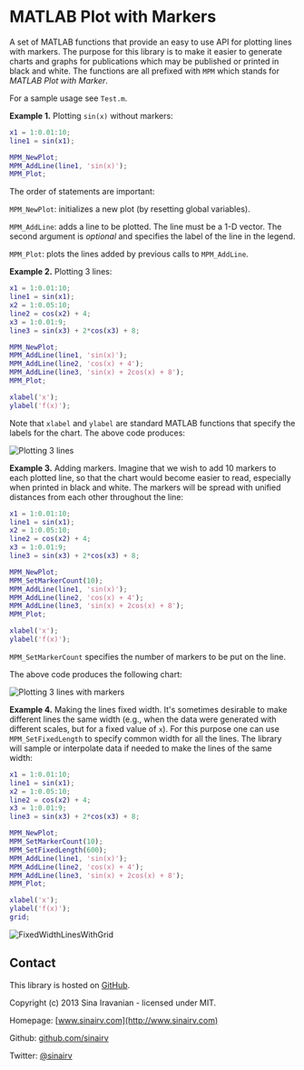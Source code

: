 # MATLAB Plot with Markers

A set of MATLAB functions that provide an easy to use API for plotting lines with markers. The purpose for this library is to make it easier to generate charts and graphs for publications which may be published or printed in black and white. The functions are all prefixed with `MPM` which stands for *MATLAB Plot with Marker*.

For a sample usage see `Test.m`.


**Example 1.** Plotting `sin(x)` without markers: 

```matlab
x1 = 1:0.01:10;
line1 = sin(x1);

MPM_NewPlot;
MPM_AddLine(line1, 'sin(x)');
MPM_Plot;
```

The order of statements are important:

`MPM_NewPlot`: initializes a new plot (by resetting global variables).

`MPM_AddLine`: adds a line to be plotted. The line must be a 1-D vector. The second argument is *optional* and specifies the label of the line in the legend. 

`MPM_Plot`: plots the lines added by previous calls to `MPM_AddLine`.

**Example 2.** Plotting 3 lines: 

```matlab
x1 = 1:0.01:10;
line1 = sin(x1);
x2 = 1:0.05:10;
line2 = cos(x2) + 4;
x3 = 1:0.01:9;
line3 = sin(x3) + 2*cos(x3) + 8;

MPM_NewPlot;
MPM_AddLine(line1, 'sin(x)');
MPM_AddLine(line2, 'cos(x) + 4');
MPM_AddLine(line3, 'sin(x) + 2cos(x) + 8');
MPM_Plot;

xlabel('x');
ylabel('f(x)');
```

Note that `xlabel` and `ylabel` are standard MATLAB functions that specify the labels for the chart. The above code produces:

![Plotting 3 lines](http://www.sinairv.com/MatlabPlotWithMarkers/images/PlotNoMarkerNoFixedWidth.png)

**Example 3.** Adding markers. Imagine that we wish to add 10 markers to each plotted line, so that the chart would become easier to read, especially when printed in black and white. The markers will be spread with unified distances from each other throughout the line:

```Matlab
x1 = 1:0.01:10;
line1 = sin(x1);
x2 = 1:0.05:10;
line2 = cos(x2) + 4;
x3 = 1:0.01:9;
line3 = sin(x3) + 2*cos(x3) + 8;

MPM_NewPlot;
MPM_SetMarkerCount(10);
MPM_AddLine(line1, 'sin(x)');
MPM_AddLine(line2, 'cos(x) + 4');
MPM_AddLine(line3, 'sin(x) + 2cos(x) + 8');
MPM_Plot;

xlabel('x');
ylabel('f(x)');
```

`MPM_SetMarkerCount` specifies the number of markers to be put on the line.

The above code produces the following chart:

![Plotting 3 lines with markers](http://www.sinairv.com/MatlabPlotWithMarkers/images/PlotMarkerNoFixedWidth.png)

**Example 4.** Making the lines fixed width. It's sometimes desirable to make different lines the same width (e.g., when the data were generated with different scales, but for a fixed value of `x`). For this purpose one can use `MPM_SetFixedLength` to specify common width for all the lines. The library will sample or interpolate data if needed to make the lines of the same width:

```matlab
x1 = 1:0.01:10;
line1 = sin(x1);
x2 = 1:0.05:10;
line2 = cos(x2) + 4;
x3 = 1:0.01:9;
line3 = sin(x3) + 2*cos(x3) + 8;

MPM_NewPlot;
MPM_SetMarkerCount(10);
MPM_SetFixedLength(600);
MPM_AddLine(line1, 'sin(x)');
MPM_AddLine(line2, 'cos(x) + 4');
MPM_AddLine(line3, 'sin(x) + 2cos(x) + 8');
MPM_Plot;

xlabel('x');
ylabel('f(x)');
grid;
```

![FixedWidthLinesWithGrid](http://www.sinairv.com/MatlabPlotWithMarkers/images/FullPlotWithGrid.png)

## Contact

This library is hosted on [GitHub](https://github.com/sinairv/MatlabPlotWithMarker).

Copyright (c) 2013 Sina Iravanian - licensed under MIT.

Homepage: [www.sinairv.com](http://www.sinairv.com)

Github: [github.com/sinairv](https://github.com/sinairv)

Twitter: [@sinairv](http://www.twitter.com/sinairv)